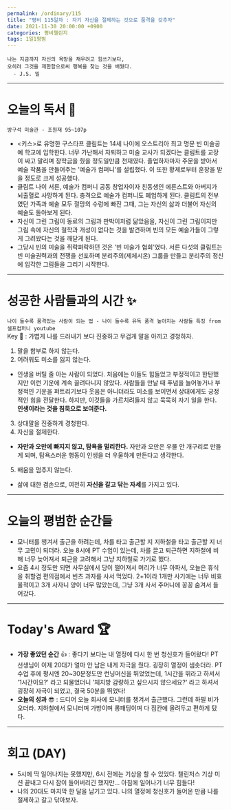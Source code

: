 ```yaml
---
permalink: /ordinary/115
title: "평비 115일차 : 자기 자신을 절제하는 것으로 품격을 갖추자"
date: 2021-11-30 20:00:00 +0900
categories: 평비챌린지
tags: 1일1평범
---
```

```
나는 지금까지 자신의 욕망을 채우려고 힘쓰기보다,
오히려 그것을 제한함으로써 행복을 찾는 것을 배웠다.
  - J.S. 밀
```

---
# 오늘의 독서 📕
`방구석 미술관 - 조원재 95~107p`  
- <키스>로 유명한 구스타프 클림트는 14세 나이에 오스트리아 최고 명문 빈 미술공예 학교에 입학한다. 너무 가난해서 자퇴하고 미술 교사가 되겠다는 클림트를 교장이 싸고 말리며 장학금을 줬을 정도일만큼 천재였다. 졸업하자마자 주문을 받아서 예술 작품을 만들어주는 '예술가 컴퍼니'를 설립했다. 이 또한 황제로부터 훈장을 받을 정도로 크게 성공했다.  
- 클림트 나이 서른, 예술가 컴퍼니 공동 창업자이자 친동생인 에른스트와 아버지가 뇌출혈로 사망하게 된다. 충격으로 예술가 컴퍼니도 폐업하게 된다. 클림트의 전부였던 가족과 예술 모두 절망의 수렁에 빠진 그때, 그는 자신의 삶과 더불어 자신의 예술도 돌아보게 된다.
- 자신이 그린 그림이 동료의 그림과 판박이처럼 닮았음을, 자신이 그린 그림이지만 그림 속에 자신의 철학과 개성이 없다는 것을 발견하며 빈의 모든 예술가들이 그렇게 그려왔다는 것을 깨닫게 된다.
- 그당시 빈의 미술을 쥐락펴락하던 것은 '빈 미술가 협회'였다. 서른 다섯의 클림트는 빈 미술권력과의 전쟁을 선포하며 분리주의(제체시온) 그룹을 만들고 분리주의 정신에 입각한 그림들을 그리기 시작한다.

---
# 성공한 사람들과의 시간 ✨
`나이 들수록 품격있는 사람이 되는 법 - 나이 들수록 유독 품격 높아지는 사람들 특징 from 셀프컴퍼니 youtube`  
Key 🔑 : 가볍게 나를 드러내기 보다 진중하고 무겁게 말을 아끼고 경청하자.
1. 말을 함부로 하지 않는다.
2. 어려워도 미소를 잃지 않는다.
  - 인생을 버틸 줄 아는 사람이 되었다. 처음에는 이들도 힘들었고 부정적이고 한탄했지만 이런 기운에 계속 끌려다니지 않았다. 사람들을 만날 때 푸념을 늘어놓거나 부정적인 기운을 퍼트리기보다 웃음은 아니더라도 미소를 보이면서 상대에게도 긍정적인 힘을 전달한다. 하지만, 이것들을 가르치려들지 않고 묵묵히 자기 일을 한다. **인생이라는 것을 침묵으로 보여준다.**
3. 상대말을 진중하게 경청한다.
4. 자신을 절제한다.
  - **자만과 오만에 빠지지 않고, 탐욕을 멀리한다.** 자만과 오만은 우물 안 개구리로 만들게 되며, 탐욕스러운 행동이 인생을 더 우울하게 만든다고 생각한다.
5. 배움을 멈추지 않는다.
  - 삶에 대한 겸손으로, 여전히 **자신을 갈고 닦는 자세**를 가지고 있다.

---
# 오늘의 평범한 순간들
- 모니터를 챙겨서 출근을 하려는데, 차를 타고 출근할 지 지하철을 타고 출근할 지 너무 고민이 되더라. 오늘 8시에 PT 수업이 있는데, 차를 끌고 퇴근하면 지하철에 비해 너무 늦어져서 퇴근을 고려해서 그냥 지하철로 가기로 했다.
- 요즘 4시 정도만 되면 사무실에서 당이 떨어져서 머리가 너무 아파서, 오늘은 휴식을 취할겸 편의점에서 빈츠 과자를 사서 먹었다. 2+1이라 1개만 사기에는 너무 비효율적이고 3개 사자니 양이 너무 많았는데, 그냥 3개 사서 주머니에 꽁꽁 숨겨서 들어갔다.

---
# Today's Award 🏆
- **가장 좋았던 순간** 👍 : 좋다기 보다는 내 열정에 다시 한 번 청신호가 들어왔다! PT 선생님이 이제 20대가 얼마 안 남은 내게 자극을 줬다. 굉장히 열정이 샘솟더라. PT 수업 후에 평시엔 20~30분정도만 런닝머신을 뛰었었는데, 1시간을 뛰라고 하셔서 '1시간이요?' 라고 되물었더니 '체지방 감량하고 싶으시지 않으세요?' 라고 하셔서 굉장히 자극이 되었고, 결국 50분을 뛰었다!
- **오늘의 성과** 😎 : 드디어 오늘 회사에 모니터를 챙겨서 출근했다. 그런데 하필 비가 오더라. 지하철에서 모니터며 가방이며 롱패딩이며 다 짐칸에 올려두고 편하게 탔다.

---
# 회고 (DAY)
- 5시에 딱 일어나지는 못했지만, 6시 전에는 기상을 할 수 있었다. 챌린저스 기상 미션 끝내고 다시 잠이 들어버리긴 했지만... 아침에 일어나기 너무 힘들다!
- 나의 20대도 마지막 한 달을 남기고 있다. 나의 열정에 청신호가 들어온 만큼 나를 절제하고 갈고 닦아보자.